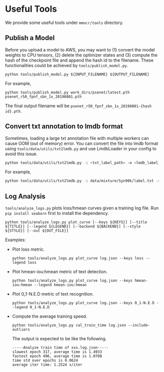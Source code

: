 # Useful Tools

We provide some useful tools under `mmocr/tools` directory.

## Publish a Model

Before you upload a model to AWS, you may want to
(1) convert the model weights to CPU tensors, (2) delete the optimizer states and
(3) compute the hash of the checkpoint file and append the hash id to the filename. These functionalities could be achieved by `tools/publish_model.py`.

```shell
python tools/publish_model.py ${INPUT_FILENAME} ${OUTPUT_FILENAME}
```

For example,

```shell
python tools/publish_model.py work_dirs/psenet/latest.pth psenet_r50_fpnf_sbn_1x_20190801.pth
```

The final output filename will be `psenet_r50_fpnf_sbn_1x_20190801-{hash id}.pth`.


## Convert txt annotation to lmdb format
Sometimes, loading a large txt annotation file with multiple workers can cause OOM (out of memory) error. You can convert the file into lmdb format using `tools/data/utils/txt2lmdb.py` and use LmdbLoader in your config to avoid this issue.
```bash
python tools/data/utils/txt2lmdb.py -i <txt_label_path> -o <lmdb_label_path>
```
For example,
```bash
python tools/data/utils/txt2lmdb.py -i data/mixture/Syn90k/label.txt -o data/mixture/Syn90k/label.lmdb
```


## Log Analysis

`tools/analyze_logs.py` plots loss/hmean curves given a training
 log file. Run `pip install seaborn` first to install the dependency.

 ```shell
python tools/analyze_logs.py plot_curve [--keys ${KEYS}] [--title ${TITLE}] [--legend ${LEGEND}] [--backend ${BACKEND}] [--style ${STYLE}] [--out ${OUT_FILE}]
 ```


Examples:

- Plot loss metric.

    ```shell
    python tools/analyze_logs.py plot_curve log.json --keys loss --legend loss
    ```

- Plot hmean-iou:hmean metric of text detection.

    ```shell
    python tools/analyze_logs.py plot_curve log.json --keys hmean-iou:hmean --legend hmean-iou:hmean
    ```

- Plot 0_1-N.E.D metric of text recognition.

    ```shell
    python tools/analyze_logs.py plot_curve log.json --keys 0_1-N.E.D --legend 0_1-N.E.D
    ```

- Compute the average training speed.

    ```shell
    python tools/analyze_logs.py cal_train_time log.json --include-outliers
    ```

    The output is expected to be like the following.

    ```text
    -----Analyze train time of xxx.log.json-----
    slowest epoch 317, average time is 1.4933
    fastest epoch 496, average time is 1.0708
    time std over epochs is 0.0624
    average iter time: 1.2524 s/iter
    ```
